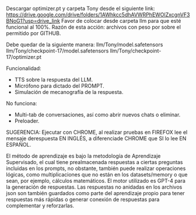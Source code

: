  Descargar optimizer.pt y carpeta Tony desde el siguiente link:
 https://drive.google.com/drive/folders/1AWhkcc5dhAVWRPhEWOlZxcgnVF3BNoG1?usp=drive_link
 Favor de colocar desde carpeta llm para que esté funcional al 100%.
 Razón de esta acción: archivos con peso por sobre el permitido por GITHUB.

 Debe quedar de la siguiente manera:
 llm/Tony/model.safetensors
 llm/Tony/checkpoint-17/model.safetensors
 llm/Tony/checkpoint-17/optimizer.pt

 Funcionalidad:
 - TTS sobre la respuesta del LLM.
 - Micrófono para dictado del PROMPT.
 - Simulación de mecanografía de la respuesta.

 No funciona:
 - Multi-tab de conversaciones, así como abrir nuevos chats o eliminar.
 - Preloader.

 SUGERENCIA:
 Ejecutar con CHROME, al realizar pruebas en FIREFOX lee el mensaje derespuesta EN INGLÉS, a diferenciade CHROME que SI lo lee EN ESPAÑOL.

 El método de aprendizaje es bajo la metodología de Aprendizaje Supervisado, el cual tiene prealmacenada respuestas a ciertas preguntas incluidas en los prompts, no obstante, también puede realizar operaciones lógicas, como multiplicaciones que no están en  los datasets/memory o que sean, por ejemplo, cálculos matemáticos. El motor utilizado es GPT-4 para la generación de respuestas. Las respuestas no anidadas en los archivos json son también guardados como parte del aprendizaje propio para tener respuestas   más rápidas o generar conexión de respuestas para complementar y reforzarlas.
